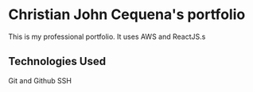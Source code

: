 # Christian John Cequena's portfolio

This is my professional portfolio. It uses AWS and ReactJS.s

## Technologies Used

Git and Github
SSH

